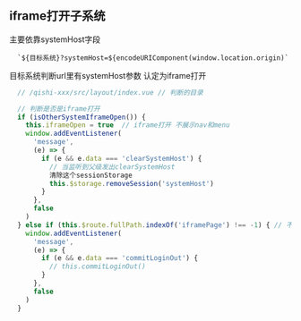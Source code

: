 <!--
 * @Author: liuYang
 * @Description: 请填写描述信息
 * @Path: 引入路径
 * @Date: 2021-08-16 16:36:40
 * @LastEditors: liuYang
 * @LastEditTime: 2021-08-16 17:29:48
 * @MustParam: 必传参数
 * @OptionalParam: 选传参数
 * @EmitFunction: 函数
 * @Slot/Props.children: 提供的插槽或render
 * @Examples: 使用示例
-->
## iframe打开子系统


 主要依靠systemHost字段

```
  `${目标系统}?systemHost=${encodeURIComponent(window.location.origin)`
```

目标系统判断url里有systemHost参数 认定为iframe打开
``` js
  // /qishi-xxx/src/layout/index.vue // 判断的目录

  // 判断是否是iframe打开 
  if (isOtherSystemIframeOpen()) {
    this.iframeOpen = true  // iframe打开 不展示nav和menu
    window.addEventListener(
      'message',
      (e) => {
        if (e && e.data === 'clearSystemHost') {
          // 当监听到父级发出clearSystemHost
          清除这个sessionStorage
          this.$storage.removeSession('systemHost')
        }
      },
      false
    )
  } else if (this.$route.fullPath.indexOf('iframePage') !== -1) { // 不是iframe打开
    window.addEventListener(
      'message',
      (e) => {
        if (e && e.data === 'commitLoginOut') {
          // this.commitLoginOut()
        }
      },
      false
    )
  }
```